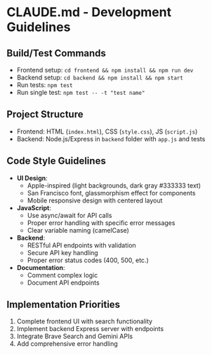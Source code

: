 # CLAUDE.md - Development Guidelines

## Build/Test Commands
- Frontend setup: `cd frontend && npm install && npm run dev`
- Backend setup: `cd backend && npm install && npm start`
- Run tests: `npm test`
- Run single test: `npm test -- -t "test name"`

## Project Structure
- Frontend: HTML (`index.html`), CSS (`style.css`), JS (`script.js`)
- Backend: Node.js/Express in `backend` folder with `app.js` and tests

## Code Style Guidelines
- **UI Design**: 
  - Apple-inspired (light backgrounds, dark gray #333333 text)
  - San Francisco font, glassmorphism effect for components
  - Mobile responsive design with centered layout
- **JavaScript**:
  - Use async/await for API calls
  - Proper error handling with specific error messages
  - Clear variable naming (camelCase)
- **Backend**:
  - RESTful API endpoints with validation
  - Secure API key handling
  - Proper error status codes (400, 500, etc.)
- **Documentation**:
  - Comment complex logic
  - Document API endpoints

## Implementation Priorities
1. Complete frontend UI with search functionality
2. Implement backend Express server with endpoints
3. Integrate Brave Search and Gemini APIs
4. Add comprehensive error handling